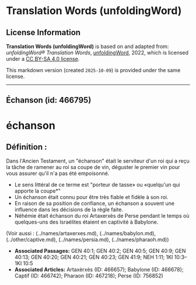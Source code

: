 # Translation Words (unfoldingWord)

## License Information

**Translation Words (unfoldingWord)** is based on and adapted from: _unfoldingWord® Translation Words_, [unfoldingWord](https://unfoldingword.org/utw), 2022, which is licensed under a [CC BY-SA 4.0 license](https://creativecommons.org/licenses/by-sa/4.0/legalcode.en).

This markdown version (created `2025-10-09`) is provided under the same license.



--------------------------------

## Échanson (id: 466795)

échanson
========

Définition :
------------

Dans l'Ancien Testament, un "échanson" était le serviteur d'un roi qui a reçu la tâche de ramener au roi sa coupe de vin, déguster le premier vin pour vous assurer qu'il n'a pas été empoisonné.

* Le sens littéral de ce terme est "porteur de tasse» ou «quelqu'un qui apporte la coupe\*"
* Un échanson était connu pour être très fiable et fidèle à son roi.
* En raison de sa position de confiance, un échanson a souvent une influence dans les décisions de la règle faite.
* Néhémie était échanson du roi Artaxerxès de Perse pendant le temps où quelques\-uns des Israélites étaient en captivité à Babylone.

(Voir aussi : (../names/artaxerxes.md), (../names/babylon.md), (../other/captive.md), (../names/persia.md), (../names/pharaoh.md))

* **Associated Passages:** GEN 40:1; GEN 40:2; GEN 40:5; GEN 40:9; GEN 40:13; GEN 40:20; GEN 40:21; GEN 40:23; GEN 41:9; NEH 1:11; 1KI 10:3–1KI 10:5
* **Associated Articles:** Artaxèrxès (ID: 466657); Babylone (ID: 466678); Captif (ID: 466742); Pharaon (ID: 467218); Perse (ID: 756852)

